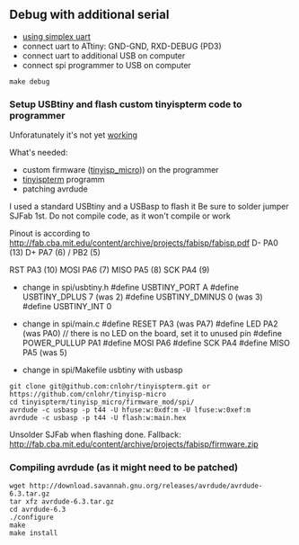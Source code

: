 ## Debug with additional serial
- [using simplex uart](http://www.justgeek.de/a-simple-simplex-uart-for-debugging-avrs)
- connect uart to ATtiny: GND-GND, RXD-DEBUG (PD3)
- connect uart to additional USB on computer
- connect spi programmer to USB on computer

```
make debug
```

### Setup USBtiny and flash custom tinyispterm code to programmer

Unforatunately it's not yet [working](https://github.com/cnlohr/tinyisp-micro/issues/1#issuecomment-489075296)

What's needed:
- custom firmware ([tinyisp_micro](https://github.com/cnlohr/tinyisp-micro))) on the programmer
- [tinyispterm](https://github.com/cnlohr/tinyispterm) programm
- patching avrdude


I used a standard USBtiny and a USBasp to flash it
Be sure to solder jumper SJFab 1st.
Do not compile code, as it won't compile or work

Pinout is according to http://fab.cba.mit.edu/content/archive/projects/fabisp/fabisp.pdf
D-   PA0 (13)
D+   PA7 (6) / PB2 (5)

RST  PA3 (10)
MOSI PA6 (7)
MISO PA5 (8)
SCK  PA4 (9)

- change in spi/usbtiny.h
#define USBTINY_PORT   A
#define USBTINY_DPLUS  7 (was 2)
#define USBTINY_DMINUS 0 (was 3)
#define USBTINY_INT    0

- change in spi/main.c
#define RESET         PA3 (was PA7)
#define LED           PA2 (was PA0) // there is no LED on the board, set it to unused pin
#define POWER_PULLUP  PA1
#define MOSI          PA6
#define SCK           PA4
#define MISO          PA5 (was 5)

- change in spi/Makefile
usbtiny with usbasp


```
git clone git@github.com:cnlohr/tinyispterm.git or https://github.com/cnlohr/tinyisp-micro
cd tinyispterm/tinyisp_micro/firmware_mod/spi/
avrdude -c usbasp -p t44 -U hfuse:w:0xdf:m -U lfuse:w:0xef:m
avrdude -c usbasp -p t44 -U flash:w:main.hex
```

Unsolder SJFab when flashing done.
Fallback: http://fab.cba.mit.edu/content/archive/projects/fabisp/firmware.zip

### Compiling avrdude (as it might need to be patched)
```
wget http://download.savannah.gnu.org/releases/avrdude/avrdude-6.3.tar.gz
tar xfz avrdude-6.3.tar.gz
cd avrdude-6.3
./configure
make
make install
```
